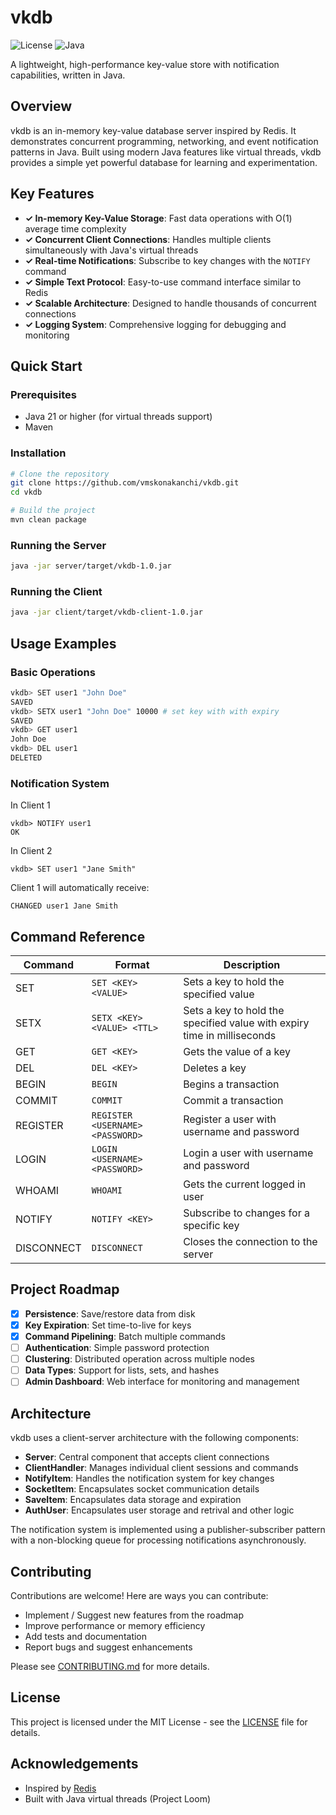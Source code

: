 # vkdb

![License](https://img.shields.io/badge/license-MIT-blue)
![Java](https://img.shields.io/badge/Java-21%2B-orange)

A lightweight, high-performance key-value store with notification capabilities, written in Java.

## Overview

vkdb is an in-memory key-value database server inspired by Redis. It demonstrates concurrent programming, networking, and event notification patterns in Java. Built using modern Java features like virtual threads, vkdb provides a simple yet powerful database for learning and experimentation.

## Key Features

- **✓ In-memory Key-Value Storage**: Fast data operations with O(1) average time complexity
- **✓ Concurrent Client Connections**: Handles multiple clients simultaneously with Java's virtual threads
- **✓ Real-time Notifications**: Subscribe to key changes with the `NOTIFY` command
- **✓ Simple Text Protocol**: Easy-to-use command interface similar to Redis
- **✓ Scalable Architecture**: Designed to handle thousands of concurrent connections
- **✓ Logging System**: Comprehensive logging for debugging and monitoring

## Quick Start

### Prerequisites

- Java 21 or higher (for virtual threads support)
- Maven

### Installation

```bash
# Clone the repository
git clone https://github.com/vmskonakanchi/vkdb.git
cd vkdb

# Build the project
mvn clean package
```

### Running the Server

```bash
java -jar server/target/vkdb-1.0.jar
```

### Running the Client

```bash
java -jar client/target/vkdb-client-1.0.jar
```

## Usage Examples

### Basic Operations

```bash
vkdb> SET user1 "John Doe"
SAVED
vkdb> SETX user1 "John Doe" 10000 # set key with with expiry
SAVED
vkdb> GET user1
John Doe
vkdb> DEL user1
DELETED
```

### Notification System

In Client 1

```shell
vkdb> NOTIFY user1
OK
```

In Client 2

```shell
vkdb> SET user1 "Jane Smith"
```

Client 1 will automatically receive:

```shell
CHANGED user1 Jane Smith
```

## Command Reference

| Command    | Format                            | Description                                                             |
|------------|-----------------------------------|-------------------------------------------------------------------------|
| SET        | `SET <KEY> <VALUE>`               | Sets a key to hold the specified value                                  |
| SETX       | `SETX <KEY> <VALUE> <TTL>`        | Sets a key to hold the specified value with expiry time in milliseconds |
| GET        | `GET <KEY>`                       | Gets the value of a key                                                 |
| DEL        | `DEL <KEY>`                       | Deletes a key                                                           |
| BEGIN      | `BEGIN`                           | Begins a transaction                                                    |
| COMMIT     | `COMMIT`                          | Commit a transaction                                                    |
| REGISTER   | `REGISTER <USERNAME> <PASSWORD>`  | Register a user with username and password                              |
| LOGIN      | `LOGIN <USERNAME> <PASSWORD>`     | Login a user with username and password                                 |
| WHOAMI     | `WHOAMI`                          | Gets the current logged in user                                         |
| NOTIFY     | `NOTIFY <KEY>`                    | Subscribe to changes for a specific key                                 |
| DISCONNECT | `DISCONNECT`                      | Closes the connection to the server                                     |

## Project Roadmap

- [x] **Persistence**: Save/restore data from disk
- [x] **Key Expiration**: Set time-to-live for keys
- [X] **Command Pipelining**: Batch multiple commands
- [ ] **Authentication**: Simple password protection
- [ ] **Clustering**: Distributed operation across multiple nodes
- [ ] **Data Types**: Support for lists, sets, and hashes
- [ ] **Admin Dashboard**: Web interface for monitoring and management

## Architecture

vkdb uses a client-server architecture with the following components:

- **Server**: Central component that accepts client connections
- **ClientHandler**: Manages individual client sessions and commands
- **NotifyItem**: Handles the notification system for key changes
- **SocketItem**: Encapsulates socket communication details
- **SaveItem**: Encapsulates data storage and expiration
- **AuthUser**: Encapsulates user storage and retrival and other logic

The notification system is implemented using a publisher-subscriber pattern with a non-blocking queue for processing notifications asynchronously.

## Contributing

Contributions are welcome! Here are ways you can contribute:

- Implement / Suggest new features from the roadmap
- Improve performance or memory efficiency
- Add tests and documentation
- Report bugs and suggest enhancements

Please see [CONTRIBUTING.md](CONTRIBUTING.md) for more details.

## License

This project is licensed under the MIT License - see the [LICENSE](LICENSE) file for details.

## Acknowledgements

- Inspired by [Redis](https://redis.io/)
- Built with Java virtual threads (Project Loom)

